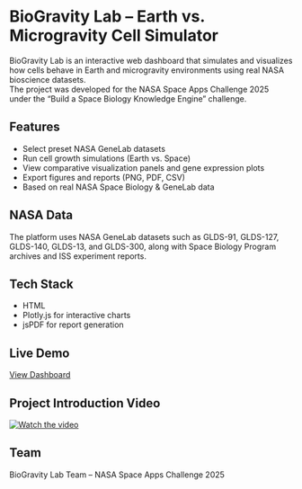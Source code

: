 # BioGravity Lab – Earth vs. Microgravity Cell Simulator

BioGravity Lab is an interactive web dashboard that simulates and visualizes how cells behave in Earth and microgravity environments using real NASA bioscience datasets.  
The project was developed for the NASA Space Apps Challenge 2025 under the “Build a Space Biology Knowledge Engine” challenge.

## Features
- Select preset NASA GeneLab datasets  
- Run cell growth simulations (Earth vs. Space)  
- View comparative visualization panels and gene expression plots  
- Export figures and reports (PNG, PDF, CSV)  
- Based on real NASA Space Biology & GeneLab data

## NASA Data
The platform uses NASA GeneLab datasets such as GLDS-91, GLDS-127, GLDS-140, GLDS-13, and GLDS-300, along with Space Biology Program archives and ISS experiment reports.

## Tech Stack
- HTML 
- Plotly.js for interactive charts  
- jsPDF for report generation

## Live Demo
[View Dashboard](https://rumeyssaaki.github.io/biogravity-lab/)
## Project Introduction Video
[![Watch the video](https://img.youtube.com/vi/KP206F4Z4H8/0.jpg)](https://youtu.be/KP206F4Z4H8?si=eo73_pyDq1RjFE7l)

## Team
BioGravity Lab Team – NASA Space Apps Challenge 2025
